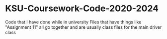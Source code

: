 # KSU-Coursework-Code-2020-2024
Code that I have done while in university
Files that have things like "Assignment 11" all go together and are usually class files for the main driver class
